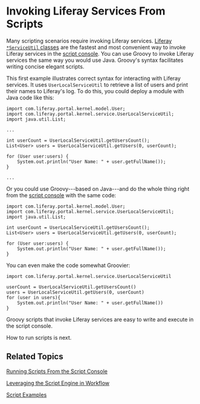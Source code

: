 # Invoking Liferay Services From Scripts [](id=invoking-liferay-services-from-scripts)

Many scripting scenarios require invoking Liferay services.
[Liferay `*ServiceUtil` classes](https://docs.liferay.com/ce/portal/7.1-latest/javadocs/portal-kernel/)
are the fastest and most convenient way to invoke Liferay
services in the
[script console](/discover/portal/-/knowledge_base/7-1/running-scripts-from-the-script-console).
You can use Groovy to invoke Liferay services the same way you would use Java.
Groovy's syntax facilitates writing concise elegant scripts. 

This first example illustrates correct syntax for interacting with Liferay
services. It uses `UserLocalServiceUtil` to retrieve a list of users and print
their names to Liferay's log. To do this, you could deploy a module with Java
code like this:

    import com.liferay.portal.kernel.model.User;
    import com.liferay.portal.kernel.service.UserLocalServiceUtil;
    import java.util.List;

    ...
                
    int userCount = UserLocalServiceUtil.getUsersCount();
    List<User> users = UserLocalServiceUtil.getUsers(0, userCount);
    
    for (User user:users) {
        System.out.println("User Name: " + user.getFullName());
    }

    ...

Or you could use Groovy---based on Java---and do the whole thing right from the
[script console](/discover/portal/-/knowledge_base/7-1/running-scripts-from-the-script-console)
with the same code:

    import com.liferay.portal.kernel.model.User;
    import com.liferay.portal.kernel.service.UserLocalServiceUtil;
    import java.util.List;

    int userCount = UserLocalServiceUtil.getUsersCount();
    List<User> users = UserLocalServiceUtil.getUsers(0, userCount);
    
    for (User user:users) {
        System.out.println("User Name: " + user.getFullName());
    } 
 
You can even make the code somewhat Groovier:

    import com.liferay.portal.kernel.service.UserLocalServiceUtil

    userCount = UserLocalServiceUtil.getUsersCount()
    users = UserLocalServiceUtil.getUsers(0, userCount)
    for (user in users){
        System.out.println("User Name: " + user.getFullName())
    }

Groovy scripts that invoke Liferay services are easy to write and execute in the
script console. 

How to run scripts is next. 

## Related Topics [](id=related-topics)

[Running Scripts From the Script Console](/discover/portal/-/knowledge_base/7-1/running-scripts-from-the-script-console)

[Leveraging the Script Engine in Workflow](/discover/portal/-/knowledge_base/7-1/leveraging-the-script-engine-in-workflow)

[Script Examples](/discover/portal/-/knowledge_base/7-1/script-examples)
